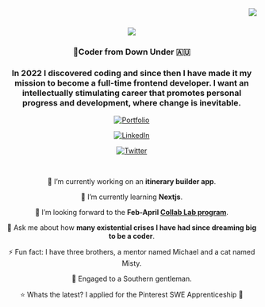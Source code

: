 <img align="right" src="https://visitor-badge.laobi.icu/badge?page_id=rachelspencer.rachelspencer" />

<h1 align="center">
    <img src="https://readme-typing-svg.herokuapp.com/?font=Righteous&size=35&center=true&vCenter=true&width=500&height=70&duration=4000&lines=G'Day!+Mate👋;+I'm+Rachel+Spencer!;" />
</h1> 

<h3 align="center">🦘Coder from Down Under 🇦🇺</h3>

<div align="center">

<h3> In 2022 I discovered coding and since then I have made it my mission to become a full-time frontend developer. I want an intellectually stimulating career that promotes personal progress and development, where change is inevitable. </h3>
  
</div>

<div align="center">
    
[![Portfolio](https://img.shields.io/badge/Portfolio-Visit-blue?style=for-the-badge&logo=web)](https://rachelkayspencer.com/)

[![LinkedIn](https://img.shields.io/badge/LinkedIn-Connect-blue?style=for-the-badge&logo=linkedin)](https://www.linkedin.com/in/rachel-spencer-87a539246/)

[![Twitter](https://img.shields.io/badge/Twitter-Follow-blue?style=for-the-badge&logo=twitter)](https://twitter.com/coderdownunder)


</div>

<br/>

<div align="center">
  
🔭 I’m currently working on an **itinerary builder app**.

🌱 I’m currently learning **Nextjs**.

👯 I’m looking forward to the **Feb-April [Collab Lab program](https://the-collab-lab.codes/)**.

💬 Ask me about how **many existential crises I have had since dreaming big to be a coder**.

⚡ Fun fact: I have three brothers, a mentor named Michael and a cat named Misty.

💍 Engaged to a Southern gentleman. 

⭐ Whats the latest? I applied for the Pinterest SWE Apprenticeship 🤞

</div>
